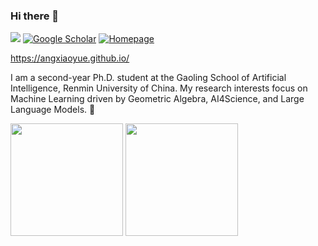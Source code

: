 ### Hi there 👋 
![](https://komarev.com/ghpvc/?username=AngxiaoYue&label=PROFILE+VIEWS)
[![Google Scholar](https://img.shields.io/badge/Google%20Scholar-4285F4?style=flat-square&logo=google-scholar&logoColor=white)](https://scholar.google.com/citations?user=I-rMWoQAAAAJ)
[![Homepage](https://img.shields.io/badge/🏡%20Homepage-f9cd88?style=flat-square&logoColor=white)](https://angxiaoyue.github.io/)

https://angxiaoyue.github.io/

I am a second-year Ph.D. student at the Gaoling School of Artificial Intelligence, Renmin University of China. My research interests focus on Machine Learning driven by Geometric Algebra, AI4Science, and Large Language Models. 🌱 

<div align="left">
  <img height='180' src="https://github-readme-stats.vercel.app/api/top-langs/?username=AngxiaoYue&layout=compact&langs_count=8" align="center" />
  <img height='180' src="https://github-readme-stats.vercel.app/api?username=AngxiaoYue&show_icons=true" align="center" />
</div> 
